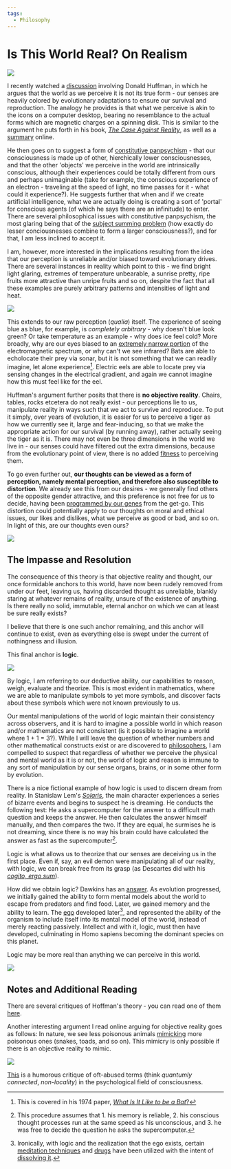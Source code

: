 ```yaml
---
tags:
  - Philosophy
---
```


# Is This World Real? On Realism

![](../static/images/2022-08-11/lens.jpg)

I recently watched a [discussion][discussion] involving Donald Huffman, in which he argues that the world as we perceive it is not its true form - our senses are heavily colored by evolutionary adaptations to ensure our survival and reproduction. The analogy he provides is that what we perceive is akin to the icons on a computer desktop, bearing no resemblance to the actual forms which are magnetic charges on a spinning disk. This is similar to the argument he puts forth in his book, [_The Case Against Reality_][book], as well as a [summary][summary] online.

He then goes on to suggest a form of [constitutive panpsychism][panpsychism] - that our consciousness is made up of other, hierchically lower consciousnesses, and that the other 'objects' we perceive in the world are intrinsically conscious, although their experiences could be totally different from ours and perhaps unimaginable (take for example, the conscious experience of an electron - traveling at the speed of light, no time passes for it - what could it experience?). He suggests further that when and if we create artificial intelligence, what we are actually doing is creating a sort of 'portal' for conscious agents (of which he says there are an infinitude) to enter. There are several philosophical issues with constitutive panpsychism, the most glaring being that of the [subject summing problem][issues] (how exactly do lesser conciousnesses combine to form a larger consciousness?), and for that, I am less inclined to accept it.

I am, however, more interested in the implications resulting from the idea that our perception is unreliable and/or biased toward evolutionary drives. There are several instances in reality which point to this - we find bright light glaring, extremes of temperature unbearable, a sunrise pretty, ripe fruits more attractive than unripe fruits and so on, despite the fact that all these examples are purely arbitrary patterns and intensities of light and heat.

![](../static/images/2022-08-11/evolution.jpg)

This extends to our raw perception (_qualia_) itself. The experience of seeing blue as blue, for example, is _completely arbitrary_ - why doesn't blue look green? Or take temperature as an example - why does ice feel cold? More broadly, why are our eyes biased to an [extremely narrow portion][visible-spectrum] of the electromagnetic spectrum, or why can't we see infrared? Bats are able to echolocate their prey via sonar, but it is not something that we can readily imagine, let alone experience[^nagel]. Electric eels are able to locate prey via sensing changes in the electrical gradient, and again we cannot imagine how this must feel like for the eel.

Huffman's argument further posits that there is **no objective reality**. Chairs, tables, rocks etcetera do not really exist - our perceptions lie to us, manipulate reality in ways such that we act to survive and reproduce. To put it simply, over years of evolution, it is easier for us to perceive a tiger as how we currently see it, large and fear-inducing, so that we make the appropriate action for our survival (by running away), rather actually seeing the tiger as it is. There may not even be three dimensions in the world we live in - our senses could have filtered out the extra dimensions, because from the evolutionary point of view, there is no added [fitness][fitness] to perceiving them.

To go even further out, **our thoughts can be viewed as a form of perception, namely mental perception, and therefore also susceptible to distortion**. We already see this from our desires - we generally find others of the opposite gender attractive, and this preference is not free for us to decide, having been [programmed by our genes][selfish-gene] from the get-go. This distortion could potentially apply to our thoughts on moral and ethical issues, our likes and dislikes, what we perceive as good or bad, and so on. In light of this, are our thoughts even ours?

![](../static/images/2022-08-11/brain.jpg)

## The Impasse and Resolution

The consequence of this theory is that objective reality and thought, our once formidable anchors to this world, have now been rudely removed from under our feet, leaving us, having discarded thought as unreliable, blankly staring at whatever remains of reality, unsure of the existence of anything. Is there really no solid, immutable, eternal anchor on which we can at least be sure really exists?

I believe that there is one such anchor remaining, and this anchor will continue to exist, even as everything else is swept under the current of nothingness and illusion.

This final anchor is **logic**.

![](../static/images/2022-08-11/math.jpg)

By logic, I am referring to our deductive ability, our capabilities to reason, weigh, evaluate and theorize. This is most evident in mathematics, where we are able to manipulate symbols to yet more symbols, and discover facts about these symbols which were not known previously to us.

Our mental manipulations of the world of logic maintain their consistency across observers, and it is hard to imagine a possible world in which reason and/or mathematics are not consistent (is it possible to imagine a world where 1 + 1 = 3?). While I will leave the question of whether numbers and other mathematical constructs exist or are discovered to [philosophers][philosophy-math], I am compelled to suspect that regardless of whether we perceive the physical and mental world as it is or not, the world of logic and reason is immune to any sort of manipulation by our sense organs, brains, or in some other form by evolution.

There is a nice fictional example of how logic is used to discern dream from reality. In Stanislaw Lem's [_Solaris_][solaris], the main character experiences a series of bizarre events and begins to suspect he is dreaming. He conducts the following test: He asks a supercomputer for the answer to a difficult math question and keeps the answer. He then calculates the answer himself manually, and then compares the two. If they are equal, he surmises he is not dreaming, since there is no way his brain could have calculated the answer as fast as the supercomputer[^solaris].

Logic is what allows us to theorize that our senses are deceiving us in the first place. Even if, say, an evil demon were manipulating all of our reality, with logic, we can break free from its grasp (as Descartes did with his [_cogito, ergo sum_][cogito]).

How did we obtain logic? Dawkins has an [answer][selfish-gene]. As evolution progressed, we initially gained the ability to form mental models about the world to escape from predators and find food. Later, we gained memory and the ability to learn. The [ego][ego] developed later[^ego-death], and represented the ability of the organism to include itself into its mental model of the world, instead of merely reacting passively. Intellect and with it, logic, must then have developed, culminating in Homo sapiens becoming the dominant species on this planet.

Logic may be more real than anything we can perceive in this world.

![](../static/images/2022-08-11/matrix.jpg)

## Notes and Additional Reading

There are several critiques of Hoffman's theory - you can read one of them [here][critique].

Another interesting argument I read online arguing for objective reality goes as follows: In nature, we see less poisonous animals [mimicking][mimicry] more poisonous ones (snakes, toads, and so on). This mimicry is only possible if there is an objective reality to mimic.

![](../static/images/2022-08-11/mimicry.jpg)

[This][obscurantism] is a humorous critique of oft-abused terms (think _quantumly connected_, _non-locality_) in the psychological field of consciousness.

[^nagel]: This is covered in his 1974 paper, [_What Is It Like to be a Bat_?](https://warwick.ac.uk/fac/cross_fac/iatl/study/ugmodules/humananimalstudies/lectures/32/nagel_bat.pdf)
[^solaris]: This procedure assumes that 1. his memory is reliable, 2. his conscious thought processes run at the same speed as his unconscious, and 3. he was free to decide the question he asks the supercomputer.
[^ego-death]: Ironically, with logic and the realization that the ego exists, certain [meditation techniques][zen] and [drugs][drugs] have been utilized with the intent of [dissolving it][ego-death].

[book]: https://www.goodreads.com/book/show/41817484-the-case-against-reality
[cogito]: https://en.wikipedia.org/wiki/Cogito,_ergo_sum
[critique]: https://www.psychologyinaction.org/psychology-in-action-1/2016/04/26/the-case-for-reality
[discussion]: https://www.youtube.com/watch?v=dd6CQCbk2ro
[drugs]: https://www.goodreads.com/book/show/8791.LSD
[ego-death]: https://en.wikipedia.org/wiki/Ego_death
[ego]: https://en.wikipedia.org/w/index.php?title=Id,_ego_and_super-ego#Ego
[fitness]: https://en.wikipedia.org/wiki/Fitness_(biology)
[issues]: https://plato.stanford.edu/entries/panpsychism/#SubjSummProb
[mimicry]: https://en.wikipedia.org/wiki/Batesian_mimicry
[obscurantism]: https://psychology-inaction.squarespace.com/psychology-in-action-1/2014/11/09/obscurantism-lame-explanations-to-the-lame-questions
[panpsychism]: https://plato.stanford.edu/entries/panpsychism/#ConsVersEmerPanp
[philosophy-math]: https://plato.stanford.edu/entries/philosophy-mathematics/
[selfish-gene]: https://www.youtube.com/watch?v=_9c--umcSrQ
[summary]: https://www.scientificamerican.com/article/did-humans-evolve-to-see-things-as-they-really-are/
[visible-spectrum]: https://en.wikipedia.org/wiki/Visible_spectrum
[zen]: https://www.sotozen.com/eng/practice/zazen/advice/fukanzanzeng.html
[solaris]: https://www.goodreads.com/book/show/95558.Solaris